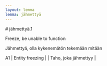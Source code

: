 ```yaml
---
layout: lemma
lemma: jähmettyä
---
```


<div class="sense">
# <span class="sensename">jähmettyä.1</span>

<span class="description">Freeze, be unable to function</span>

<span class="description">Jähmettyä, olla kykenemätön tekemään mitään</span>

A1 | Entity freezing |   | Taho, joka jähmettyy |  

</div>

